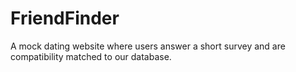 # FriendFinder
A mock dating website where users answer a short survey and are compatibility matched to our database.
